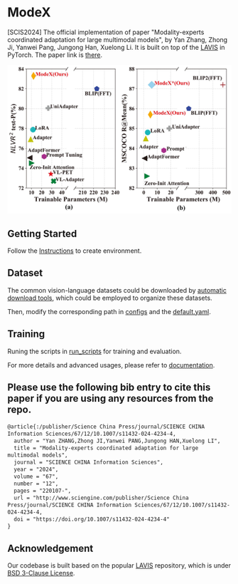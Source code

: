 # ModeX

[SCIS2024] The official implementation of paper "Modality-experts coordinated adaptation for large multimodal models", by Yan Zhang, Zhong Ji, Yanwei Pang, Jungong Han, Xuelong Li. It is built on top of the [LAVIS](https://github.com/salesforce/LAVIS) in PyTorch. The paper link is [there](https://www.sciengine.com/SCIS/doi/10.1007/s11432-024-4234-4;JSESSIONID=2a369ea6-78b4-409b-b379-1f28a63ddd9c).

<img src="docs/_static/trade-off.png" width="700">

## Getting Started
Follow the [Instructions](https://github.com/salesforce/LAVIS/blob/main/README.md#installation) to create environment.

## Dataset
The common vision-language datasets could be downloaded by [automatic download tools](https://opensource.salesforce.com/LAVIS//latest/benchmark), which could be employed to organize these datasets.

Then, modify the corresponding path in [configs](lavis/configs) and the [default.yaml](lavis/configs/default.yaml).

## Training 

Runing the scripts in [run_scripts](https://github.com/zhangy0822/ModeX/run_scripts) for training and evaluation.

For more details and advanced usages, please refer to [documentation](https://opensource.salesforce.com/LAVIS//latest/index.html#).

## Please use the following bib entry to cite this paper if you are using any resources from the repo.
```
@article{:/publisher/Science China Press/journal/SCIENCE CHINA Information Sciences/67/12/10.1007/s11432-024-4234-4,
  author = "Yan ZHANG,Zhong JI,Yanwei PANG,Jungong HAN,Xuelong LI",
  title = "Modality-experts coordinated adaptation for large multimodal models",
  journal = "SCIENCE CHINA Information Sciences",
  year = "2024",
  volume = "67",
  number = "12",
  pages = "220107-",
  url = "http://www.sciengine.com/publisher/Science China Press/journal/SCIENCE CHINA Information Sciences/67/12/10.1007/s11432-024-4234-4,
  doi = "https://doi.org/10.1007/s11432-024-4234-4"
}
```

## Acknowledgement
Our codebase is built based on the popular [LAVIS](https://github.com/salesforce/LAVIS) repository, which is under [BSD 3-Clause License](LICENSE.txt).

